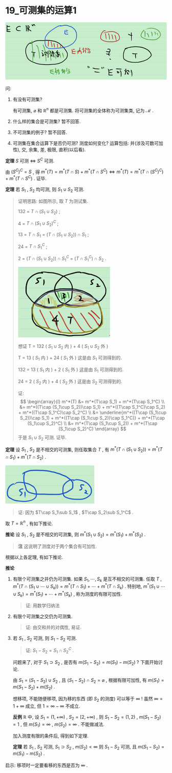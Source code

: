 # 19_可测集的运算1

![image-20211217202713944](19_可测集的运算.assets/image-20211217202713944.png)

问: 

1. 有没有可测集?

   有可测集, $\varnothing$  和 $\mathbb{R}^n$ 都是可测集. 将可测集的全体称为可测集类, 记为 $\mathcal{M}$ .

2. 什么样的集合是可测集? 暂不回答.

3. 不可测集的例子? 暂不回答.

4. 可测集在集合运算下是否仍可测? 测度如何变化? 运算包括: 并(涉及可数可加性), 交, 余集, 差, 极限, 直积(以后看).

**定理** $S$ 可测 $\Leftrightarrow$ $S^C$ 可测.

由 $(S^C)^C=S$ , 得 $m^*(T)=m^*(T\cap S)+m^*(T\cap S^C)\Leftrightarrow m^*(T)=m^*(T\cap (S^C)^C)+m^*(T\cap S^C)$ . 证毕.

**定理** 若 $S_1$ , $S_2$ 均可测, 则 $S_1\cup S_2$ 可测.

> 证明思路: 如图所示, 取 $T$ 为测试集. 
>
> 132 = $T\cap (S_1\cup S_2)$ ;
>
> 4 = $T\cap (S_1\cup S_2)^C$ ;
>
> 13 = $T\cap S_1$ = $(T\cap (S_1\cup S_2))\cap S_1$ ;
>
> 24 = $T\cap S_1^C$ ;
>
> 2 = $(T\cap (S_1\cup S_2))\cap S_1^C$ = $(T\cap S_1^C)\cap S_2$ .
>
> ![image-20211217203853340](19_可测集的运算1.assets/image-20211217203853340.png) 
>
> 想证 T = 132 ( $S_1\cup S_2$ 内 ) + 4 ( $S_1\cup S_2$ 外 )
>
>  T = 13 ( $S_1$ 内 ) + 24 ( $S_1$ 外 ) 这是由 $S_1$ 可测得到的.
>
> 132 = 13 ( $S_1$ 内 ) + 2 ( $S_1$ 外 ) 这是由 $S_1$ 可测得到的.
>
> 24 = 2 ( $S_2$ 内 ) + 4 ( $S_2$ 外 ) 这是由 $S_2$ 可测得到的.
>
> 证: 
> $$
> \begin{array}{l}
> m^*(T) &= m^*(T\cap S_1) + m^*(T\cap S_1^C) \\
> 	&= m^*((T\cap (S_1\cup S_2))\cap S_1) + m^*((T\cap S_1^C)\cap S_2) + m^*((T\cap S_1^C)\cap S_2^C) \\
> 	&= \underline{m^*((T\cap (S_1\cup S_2))\cap S_1) + m^*((T\cap (S_1\cup S_2))\cap S_1^C)} + m^*(T\cap (S_1\cup S_2)^C) \\
>     &= m^*(T\cap (S_1\cup S_2)) + m^*(T\cap (S_1\cup S_2)^C)
> \end{array}
> $$
> 于是 $S_1\cup S_2$ 可测. 证毕.

**定理** 设 $S_1$ , $S_2$ 是不相交的可测集, 则任取集合 $T$ , 有 $m^*(T\cap (S_1\cup S_2)) = m^*(T\cap S_1)+m^*(T\cap S_2)$ .

![image-20211217211155438](19_可测集的运算1.assets/image-20211217211155438.png)

> 证: 因为 $T\cap S_1\sub S_1$ , $T\cap S_2\sub S_1^C$ .

取 $T=\mathbb{R}^n$ , 有如下推论. 

**推论** 设 $S_1$ , $S_2$ 是不相交的可测集, 则 $m^*(S_1\cup S_2) = m^*(S_1)+m^*(S_2)$ .

> **注** 这说明了测度对于两个集合有可加性.

根据以上各定理, 有如下推论.

**推论** 

1. 有限个可测集之并仍为可测集. 如果 $S_1,\cdots,S_k$ 是互不相交的可测集. 任取 $T$ , $m^*(T\cap (S_1\cup \cdots \cup S_k)) = m^*(T\cap S_1)+\cdots +m^*(T\cap S_k)$ . 特别地, $m^*(S_1\cup \cdots \cup S_k) = m^*(S_1)+\cdots +m^*(S_k)$ , 称为测度的有限可加性.

   > 证: 用数学归纳法

2. 有限个可测集之交仍为可测集.

   > 证: 由交和并的对偶性, 易证.

3. 若 $S_1$ , $S_2$ 可测, 则 $S_1-S_2$ 可测.

   > 证: $S_1-S_2=S_1\cap S_2^C$ .

   问题来了, 对于 $S_1\supset S_2$ , 是否有 $m(S_1-S_2)=m{(S_1)}-m{(S_2)}$ ? 下面开始讨论.

   由 $S_1=(S_1-S_2)\cup S_2$ , 且 $(S_1-S_2)\cap S_2=\varnothing$ , 根据有限可加性, 有 $m(S_1)=m{(S_1-S_2)}+m{(S_2)}$ .

   想移项, 不能随便移项, 因为移的东西 (即 $S_2$ 的测度) 可以等于 $\infty$ ! 虽然 $\infty = 1+\infty$ 成立, 但 $1=\infty-\infty$ 不成立.

   **反例** $\mathbb{R}$ 中, 设 $S_1=(1,+\infty)$ ,  $S_2=[2,+\infty)$ , 则 $S_1-S_2=(1,2)$ , $m(S_1-S_2)=1$ , 但 $m(S_1)=\infty$ , $m(S_2)=\infty$ . 不能做减法.

   加入测度有限的条件后, 得到如下定理.

   **定理** 若 $S_1$ , $S_2$ 可测, $S_1\supset S_2$ , $m(S_2)<\infty$ 则 $S_1-S_2$ 可测, 且 $m(S_1-S_2)=m{(S_1)}-m{(S_2)}$ .

启示: 移项时一定要看移的东西是否为 $\infty$ .


